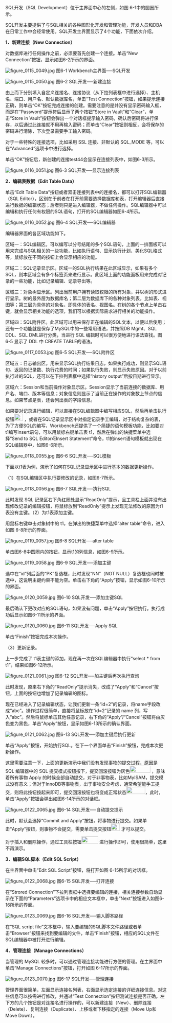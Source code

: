 

SQL开发（SQL Development）位于主界面中心的左侧，如图 6-1中的圆圈所示。

SQL开发主要提供了与SQL相关的各种图形化开发和管理功能，开发人员和DBA在日常工作中会经常使用。SQL开发主界面显示了4个功能，下面依次介绍。

**1．新建连接（New Connection）**

对数据库进行任何操作之前，必须要首先创建一个连接。单击“New Connection”按钮，显示如图6-2所示的界面。



![figure_0115_0049.jpg](../images/figure_0115_0049.jpg)
图6-1 Workbench主界面──SQL开发



![figure_0115_0050.jpg](../images/figure_0115_0050.jpg)
图6-2 SQL开发──新建连接

由上而下分别填入自定义连接名、连接协议（从下拉列表框中进行选择）、主机名、端口、用户名、默认数据库名，单击“Test Connection”按钮，如果提示连接正确，则单击“OK”按钮完成连接的创建。需要注意的是并没有显示密码输入框，而是在“Password”提示符后显示了两个按钮“Store in Vault”和“Clear”，单击“Store in Vault”按钮会弹出一个对话框提示输入密码，确认后密码将进行保存，以后通过此连接就不用再输入密码；而单击“Clear”按钮则相反，会将保存的密码进行清除，下次登录需要手工输入密码。

对于一些特殊的连接选项，比如采用 SSL 连接、非默认的 SQL_MODE 等，可以在“Advanced”选项卡中进行选择。

单击“OK”按钮后，新创建的连接test44会显示在连接列表中，如图6-3所示。



![figure_0116_0051.jpg](../images/figure_0116_0051.jpg)
图6-3 SQL开发──显示连接列表

**2．编辑表数据（Edit Table Data）**

单击“Edit Table Data”按钮或者双击连接列表中的连接名，都可以打开SQL编辑器（SQL Editor），区别在于前者在打开前需要选择数据库和表，打开编辑器后直接进行数据的编辑状态；后者则只是进入编辑器，不做任何操作。SQL编辑器中可以编辑和执行任何有权限的SQL语句，打开的SQL编辑器如图6-4所示。



![figure_0116_0052.jpg](../images/figure_0116_0052.jpg)
图6-4 SQL开发──SQL编辑器

编辑器界面的各区域功能如下。

区域一：SQL编辑区。可以编写以分号结尾的多个SQL语句，上面的一排面板可以用来完成与SQL相关的一些功能，比如执行语句、显示执行计划、美化SQL格式等，鼠标放在不同的按钮上会显示相应的功能。

区域二：SQL记录显示区。区域一的SQL执行结果在此区域显示，如果有多个SQL，则本区域会有多个标签页来进行显示。此区域上面的功能面板用来完成对记录的一些功能，比如记录编辑、记录导出等。

区域三：对象树显示区。列出当前用户拥有读取权限的所有对象，并以树的形式进行显示。树的最外层为数据库名；第二层为数据库下的各种对象列表，比如表、视图等；第三层为具体的对象名，即具体的表名、视图名。在树的各个节点上单击右键，就会显示相关功能的选项，我们可以根据实际需求进行相关的功能操作。

区域四：SQL附件区。此区域可以用来保存正在编辑的SQL文本，以便以后使用；还有一个功能就是保存了MySQL中的一些常用语法，并按照DB Mgmt、SQL DDL、SQL DML进行分类，当进行 SQL 编辑时可以很方便地进行语法查找。图 6-5 显示了 DDL 中 CREATE TABLE的语法。



![figure_0117_0053.jpg](../images/figure_0117_0053.jpg)
图6-5 SQL开发──SQL附件区

区域五：日志输出区。用来显示SQL执行结果日志，如果执行成功，则显示SQL语句、返回的记录数、执行花费的时间；如果执行失败，则显示失败原因。对于以前执行过的SQL，还可以在下拉列表框中选择“history output”后按日期进行显示。

区域六：Session和当前操作对象显示区。Session显示了当前连接的数据库、用户名、端口、版本等信息；对象信息则显示了当前正在操作的对象数上节点的信息。如果节点是表，还会列出表的字段信息。

如果要对记录进行编辑，可以直接在SQL编辑器中编写相应SQL，然后再单击执行按钮<img src="https://cdn.ptpress.cn/pubcloud/5B0A982E/ushu/N9082/online/FBOL6c694c89ce5ca/Images/figure_0117_0054.jpg" style="width:27px;  height: 22px; " class="my_markdown"/>
，或者在SQL记录显示区中对指定记录手工编辑，对于结构复杂的表，为了方便SQL的编写，Workbench还提供了一个简捷的语句模板功能，比如要对t1编写insert语句，可以用鼠标右键单击表 t1，然后在弹出的快捷菜单中选择“Send to SQL EditorÆInsert Statement”命令，t1的insert语句模板就出现在SQL编辑器中，如图6-6所示。



![figure_0118_0055.jpg](../images/figure_0118_0055.jpg)
图6-6 SQL开发──SQL模板

下面以t1表为例，演示了如何在SQL记录显示区中进行基本的数据更新操作。

（1）在SQL编辑区中执行要修改的记录，如图6-7所示。



![figure_0118_0056.jpg](../images/figure_0118_0056.jpg)
图6-7 SQL开发──执行SQL

此时发现 SQL 记录区右下角红圈处显示“ReadOnly”提示，且工具栏上面并没有出现修改记录的编辑按钮，将鼠标放到“ReadOnly”提示上发现无法修改的原因为t1表没有主键。（2）为t1表添加主键。

用鼠标右键单击对象树中的 t1，在弹出的快捷菜单中选择“alter table”命令，进入如图 6-8所示的界面。



![figure_0119_0057.jpg](../images/figure_0119_0057.jpg)
图6-8 SQL开发──alter table

单击图6-8中圆圈内的按钮，显示t1的列信息，如图6-9所示。



![figure_0119_0058.jpg](../images/figure_0119_0058.jpg)
图6-9 SQL开发──添加主键

选中在“id”列后面的“PK”复选框，此时发现“NN”（NOT NULL）复选框也同时被选中，这说明主键约束不能为空。单击右下角的“Apply”按钮，显示如图6-10所示的界面。



![figure_0120_0059.jpg](../images/figure_0120_0059.jpg)
图6-10 SQL开发──添加主键SQL

最后确认下更改对应的SQL语句，如果没有问题，单击“Apply”按钮执行。执行成功后显示如图6-11所示的界面。



![figure_0120_0060.jpg](../images/figure_0120_0060.jpg)
图6-11 SQL开发──Apply SQL

单击“Finish”按钮完成本次操作。

（3）更新记录。

上一步完成了 t1表主键的添加，现在再一次在SQL编辑器中执行“select * from t1”，结果如图6-12所示。



![figure_0121_0061.jpg](../images/figure_0121_0061.jpg)
图6-12 SQL开发──加主键后再次执行查询

此时发现，原来右下角的“ReadOnly”提示消失，改成了“Apply”和“Cancel”按钮，上面的按钮也增加了记录编辑的图标。

现在已经进入了记录编辑状态，让我们更新一条“id=2”的记录，将name字段改成“abc”。操作过程很简单，直接将鼠标放在“id=2”记录的 name 列，写入“abc”。然后将鼠标单击其他任意记录，右下角的“Apply”/“Cancel”按钮将由灰色变为黑色，单击“Apply”按钮，显示如图6-13所示的确认界面。



![figure_0121_0062.jpg](../images/figure_0121_0062.jpg)
图6-13 SQL开发──添加主键后执行更新

单击“Apply”按钮，开始执行SQL。在下一个界面单击“Finish”按钮，完成本次更新操作。

这里需要注意一下，上面的更新演示中我们没有发现事物的提交过程，原因是 SQL 编辑器中的 SQL 提交模式按钮按下，提交回滚按钮为灰色<img src="https://cdn.ptpress.cn/pubcloud/5B0A982E/ushu/N9082/online/FBOL6c694c89ce5ca/Images/figure_0122_0063.jpg" style="width:64px;  height: 22px; " class="my_markdown"/>
，意味着所有事物 Apply 的时候全部自动提交，对于非事物表，比如MyISAM，提交模式没有意义；但对于InnoDB等事物表，出于事物安全考虑，通常希望能手工提交，则将此按钮按起来即可，提交回滚按钮也将变成正常状态<img src="https://cdn.ptpress.cn/pubcloud/5B0A982E/ushu/N9082/online/FBOL6c694c89ce5ca/Images/figure_0122_0064.jpg" style="width:59px;  height: 22px; "/>，此时，单击“Apply”按钮会弹出如图6-14所示的对话框。



![figure_0122_0065.jpg](../images/figure_0122_0065.jpg)
图6-14 SQL开发──自动提交提示

此时，默认会选择“Commit and Apply”按钮，将事物进行提交。如果单击“Apply”按钮，则事物不会提交，需要单击提交按钮<img src="https://cdn.ptpress.cn/pubcloud/5B0A982E/ushu/N9082/online/FBOL6c694c89ce5ca/Images/figure_0122_0066.jpg" style="width:28px;  height: 22px; " class="my_markdown"/>
才可以提交。

对于插入和删除操作，通过工具栏按钮<img src="https://cdn.ptpress.cn/pubcloud/5B0A982E/ushu/N9082/online/FBOL6c694c89ce5ca/Images/figure_0122_0067.jpg" style="width:52px;  height: 22px; " class="my_markdown"/>
进行操作即可，使用很简单，这里不再演示。

**3．编辑SQL脚本（Edit SQL Script）**

在主界面中单击“Edit SQL Script”按钮，将打开如图 6-15所示的对话框。



![figure_0122_0068.jpg](../images/figure_0122_0068.jpg)
图6-15 SQL开发──打开连接

在“Strored Connection”下拉列表框中选择要编辑的连接，相关连接参数自动显示在下面的“Parameters”选项卡中的相应文本框中，单击“Next”按钮进入如图6-16所示的界面。



![figure_0123_0069.jpg](../images/figure_0123_0069.jpg)
图6-16 SQL开发──输入脚本路径

在“SQL script file”文本框中，输入要编辑的SQL脚本文件路径或者单击“Browser”按钮来找到要编辑的文件，单击“Finish”按钮，相应的SQL文件在SQL编辑器中被打开进行编辑。

**4．管理连接（Manage Connections）**

当管理的 MySQL 较多时，可以通过管理连接功能进行方便的管理。在主界面中单击“Manage Connections”按钮，打开如图 6-17所示的界面。



![figure_0123_0070.jpg](../images/figure_0123_0070.jpg)
图6-17 SQL开发──管理连接

管理界面很简单，左面显示连接名列表，右面显示选定连接的详细连接信息。对这些信息可以按需进行修改，并通过“Test Connection”按钮测试连接是否正确。左下方的几个按钮是对连接名进行操作的，可以新建连接（New）、删除连接（Delete）、复制连接（Duplicate）、上移或者下移指定的连接（Move Up和Move Down）。



